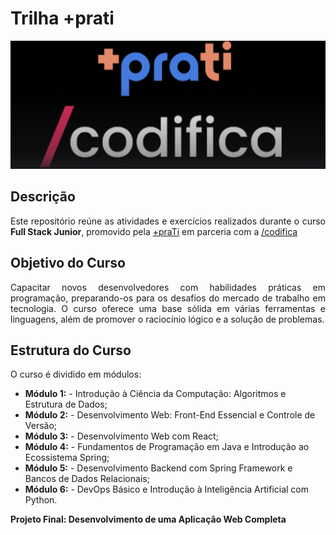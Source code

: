 # Trilha +prati

<p align="center">
  <img src="imagens/+prati.png" alt="Capa projeto">
</p>

## Descrição

<p align="justify">
Este repositório reúne as atividades e exercícios realizados durante o curso <strong>Full Stack Junior</strong>, promovido pela <a href="https://maisprati.com.br/">+praTi</a> em parceria com a <a href="https://www.codificaedu.com.br/">/codifica</a>
</p>

## Objetivo do Curso

<p align="justify">
Capacitar novos desenvolvedores com habilidades práticas em programação, preparando-os para os desafios do mercado de trabalho em tecnologia. O curso oferece uma base sólida em várias ferramentas e linguagens, além de promover o raciocínio lógico e a solução de problemas.
</p>

## Estrutura do Curso

<p align="justify">
O curso é dividido em módulos:
</p>

-   **Módulo 1:** - Introdução à Ciência da Computação: Algoritmos e Estrutura de Dados;
-   **Módulo 2:** - Desenvolvimento Web: Front-End Essencial e Controle de Versão;
-   **Módulo 3:** - Desenvolvimento Web com React;
-   **Módulo 4:** - Fundamentos de Programação em Java e Introdução ao Ecossistema Spring;
-   **Módulo 5:** - Desenvolvimento Backend com Spring Framework e Bancos de Dados Relacionais;
-   **Módulo 6:** - DevOps Básico e Introdução à Inteligência Artificial com Python.

**Projeto Final: Desenvolvimento de uma Aplicação Web Completa**
